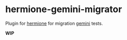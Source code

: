 # hermione-gemini-migrator

Plugin for [hermione](https://github.com/gemini-testing/hermione) for migration [gemini](https://github.com/gemini-testing/gemini) tests.

**WIP**